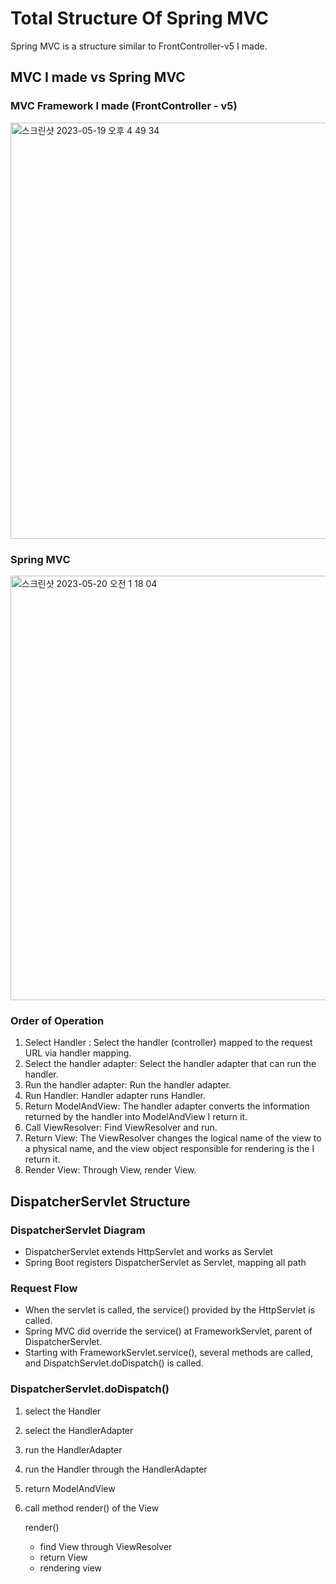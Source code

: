 # Total Structure Of Spring MVC
Spring MVC is a structure similar to FrontController-v5 I made.
## MVC I made vs Spring MVC
### MVC Framework I made (FrontController - v5)
<img width="666" alt="스크린샷 2023-05-19 오후 4 49 34" src="https://github.com/gimminjae/Spring-RoadMap/assets/97084128/060668d6-4533-41c0-8ad6-7ca5b3079afe">

### Spring MVC
<img width="679" alt="스크린샷 2023-05-20 오전 1 18 04" src="https://github.com/gimminjae/Spring-RoadMap/assets/97084128/7c213371-5a90-42b6-880f-38195d41c1b6">

### Order of Operation
1. Select Handler : Select the handler (controller) mapped to the request URL via handler mapping.
2. Select the handler adapter: Select the handler adapter that can run the handler.
3. Run the handler adapter: Run the handler adapter.
4. Run Handler: Handler adapter runs Handler.
5. Return ModelAndView: The handler adapter converts the information returned by the handler into ModelAndView I return it.
6. Call ViewResolver: Find ViewResolver and run.
7. Return View: The ViewResolver changes the logical name of the view to a physical name, and the view object responsible for rendering is the
   I return it.
8. Render View: Through View, render View.

## DispatcherServlet Structure
### DispatcherServlet Diagram
- DispatcherServlet extends HttpServlet and works as Servlet
- Spring Boot registers DispatcherServlet as Servlet, mapping all path

### Request Flow
- When the servlet is called, the service() provided by the HttpServlet is called.
- Spring MVC did override the service() at FrameworkServlet, parent of DispatcherServlet.
- Starting with FrameworkServlet.service(), several methods are called, and DispatchServlet.doDispatch() is called.

### DispatcherServlet.doDispatch()
1. select the Handler
2. select the HandlerAdapter
3. run the HandlerAdapter
4. run the Handler through the HandlerAdapter
5. return ModelAndView
6. call method render() of the View
    
    render()

    - find View through ViewResolver
    - return View
    - rendering view

